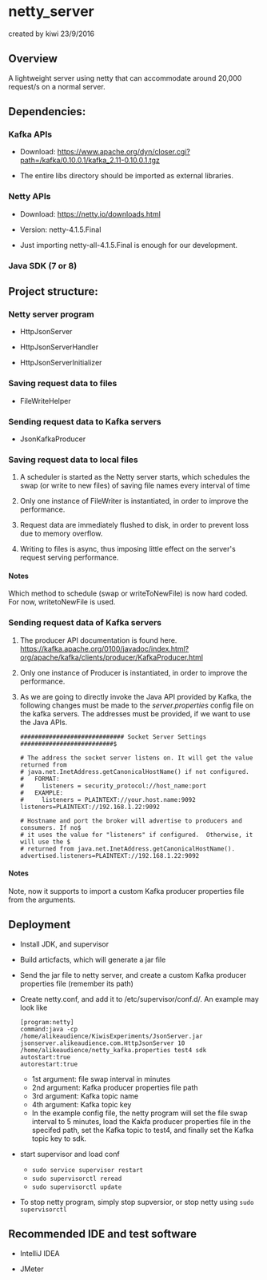# netty_server
created by kiwi 23/9/2016

## Overview
A lightweight server using netty that can accommodate around 20,000 request/s on a normal server.

## Dependencies:
### Kafka APIs
- Download: https://www.apache.org/dyn/closer.cgi?path=/kafka/0.10.0.1/kafka_2.11-0.10.0.1.tgz

- The entire libs directory should be imported as external libraries.

### Netty APIs
- Download: https://netty.io/downloads.html

- Version: netty-4.1.5.Final

- Just importing netty-all-4.1.5.Final is enough for our development.

### Java SDK (7 or 8)

## Project structure:
### Netty server program

- HttpJsonServer

- HttpJsonServerHandler

- HttpJsonServerInitializer

### Saving request data to files

- FileWriteHelper

### Sending request data to Kafka servers

- JsonKafkaProducer

### Saving request data to local files
1. A scheduler is started as the Netty server starts, which schedules the swap (or write to new files) of saving file names every interval of time

2. Only one instance of FileWriter is instantiated, in order to improve the performance.

3. Request data are immediately flushed to disk, in order to prevent loss due to memory overflow.

4. Writing to files is async, thus imposing little effect on the server's request serving performance.

#### Notes

Which method to schedule (swap or writeToNewFile) is now hard coded. For now, writetoNewFile is used.

### Sending request data of Kafka servers
1. The producer API documentation is found here. https://kafka.apache.org/0100/javadoc/index.html?org/apache/kafka/clients/producer/KafkaProducer.html

2. Only one instance of Producer is instantiated, in order to improve the performance.

3. As we are going to directly invoke the Java API provided by Kafka, the following changes must be made to the *server.properties* config file on the kafka servers. The addresses must be provided, if we want to use the Java APIs.

	```
	############################# Socket Server Settings ##########################$

	# The address the socket server listens on. It will get the value returned from
	# java.net.InetAddress.getCanonicalHostName() if not configured.
	#   FORMAT:
	#     listeners = security_protocol://host_name:port
	#   EXAMPLE:
	#     listeners = PLAINTEXT://your.host.name:9092
	listeners=PLAINTEXT://192.168.1.22:9092

	# Hostname and port the broker will advertise to producers and consumers. If no$
	# it uses the value for "listeners" if configured.  Otherwise, it will use the $
	# returned from java.net.InetAddress.getCanonicalHostName().
	advertised.listeners=PLAINTEXT://192.168.1.22:9092
	```

#### Notes

Note, now it supports to import a custom Kafka producer properties file from the arguments.

## Deployment

- Install JDK, and supervisor

- Build articfacts, which will generate a jar file

- Send the jar file to netty server, and create a custom Kafka producer properties file (remember its path)

- Create netty.conf, and add it to /etc/supervisor/conf.d/. An example may look like
	```
	[program:netty]
	command:java -cp /home/alikeaudience/KiwisExperiments/JsonServer.jar jsonserver.alikeaudience.com.HttpJsonServer 10 /home/alikeaudience/netty_kafka.properties test4 sdk
	autostart:true
	autorestart:true
	```
	- 1st argument: file swap interval in minutes
	- 2nd argument: Kafka producer properties file path
	- 3rd argument: Kafka topic name
	- 4th argument: Kafka topic key
	- In the example config file, the netty program will set the file swap interval to 5 minutes, load the Kakfa producer properties file in the specifed path, set the Kafka topic to test4, and finally set the Kafka topic key to sdk.

- start supervisor and load conf
  - `sudo service supervisor restart`
  - `sudo supervisorctl reread` 
  - `sudo supervisorctl update`

- To stop netty program, simply stop supversior, or stop netty using `sudo supervisorctl`

## Recommended IDE and test software
- IntelliJ IDEA

- JMeter


